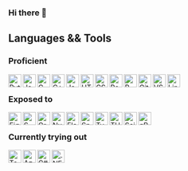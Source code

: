 ### Hi there 👋

<h2> Languages && Tools </h2>
<h3> Proficient </h3>
<img align="left" width="26px" title="Python" src="https://cdn.jsdelivr.net/gh/devicons/devicon/icons/python/python-original.svg" />
<img align="left" width="26px" title="Java" src="https://cdn.jsdelivr.net/gh/devicons/devicon/icons/java/java-plain.svg" />
<img align="left" width="26px" title="C" src="https://cdn.jsdelivr.net/gh/devicons/devicon/icons/c/c-plain.svg" />
<img align="left" width="26px" title="C++" src="https://cdn.jsdelivr.net/gh/devicons/devicon/icons/cplusplus/cplusplus-plain.svg" />
<img align="left" width="26px" title="Javascript" src="https://cdn.jsdelivr.net/gh/devicons/devicon/icons/javascript/javascript-plain.svg" />
<img align="left" width="26px" title="HTML" src="https://cdn.jsdelivr.net/gh/devicons/devicon/icons/html5/html5-plain.svg" />
<img align="left" width="26px" title="CSS" src="https://cdn.jsdelivr.net/gh/devicons/devicon/icons/css3/css3-plain.svg" />

<img align="left" width="26px" title="Postgresql" src="https://cdn.jsdelivr.net/gh/devicons/devicon/icons/postgresql/postgresql-plain.svg" />
<img align="left" width="26px" title="R" src="https://cdn.jsdelivr.net/gh/devicons/devicon/icons/r/r-plain.svg" />
<img align="left" width="26px" title="Github" src="https://cdn.jsdelivr.net/gh/devicons/devicon/icons/github/github-original.svg" />
<img align="left" width="26px" title="VSCode" src="https://cdn.jsdelivr.net/gh/devicons/devicon/icons/vscode/vscode-original.svg" />

<img align="left" width="26px" title="Linux" src="https://cdn.jsdelivr.net/gh/devicons/devicon/icons/linux/linux-plain.svg"   />

</br>

<h3> Exposed to </h3>
<img align="left" width="26px" title="Figma" src="https://cdn.jsdelivr.net/gh/devicons/devicon/icons/figma/figma-plain.svg" />
<img align="left" width="26px" title="SWI-Prolog" src="https://starbeamrainbowlabs.com/images/logos/swi-prolog.svg" />
<img align="left" width="26px" title="Groovy" src="https://cdn.jsdelivr.net/gh/devicons/devicon/icons/groovy/groovy-plain.svg" />
<img align="left" width="26px" title="Numpy" src="https://cdn.jsdelivr.net/gh/devicons/devicon/icons/numpy/numpy-original.svg" />
<img align="left" width="26px" title="Flask" src="https://cdn.jsdelivr.net/gh/devicons/devicon/icons/flask/flask-original.svg" />
<img align="left" width="26px" title="Spring Boot" src="https://cdn.jsdelivr.net/gh/devicons/devicon/icons/spring/spring-original.svg" />
<img align="left" width="26px" title="TypeScript" src="https://cdn.jsdelivr.net/gh/devicons/devicon/icons/typescript/typescript-plain.svg" />
<img align="left" width="26px" title="THREEjs" src="https://cdn.jsdelivr.net/gh/devicons/devicon/icons/threejs/threejs-original.svg" />
<img align="left" width="26px" title="Scikit Learn" src="https://upload.wikimedia.org/wikipedia/commons/0/05/Scikit_learn_logo_small.svg" />
<img align="left" width="26px" title="gRPC" src="https://www.vectorlogo.zone/logos/grpcio/grpcio-icon.svg" />

</br>

<h3> Currently trying out </h3>
<img align="left" width="26px" title="Tensorflow" src="https://cdn.jsdelivr.net/gh/devicons/devicon/icons/tensorflow/tensorflow-original.svg" />

<img align="left" width="26px" title="Azure" src="https://cdn.jsdelivr.net/gh/devicons/devicon/icons/azure/azure-original.svg" />
<img align="left" width="26px" title="C#" src="https://cdn.jsdelivr.net/gh/devicons/devicon/icons/csharp/csharp-plain.svg" />
<img align="left" width="26px" title=".NET" src="https://cdn.jsdelivr.net/gh/devicons/devicon/icons/dotnetcore/dotnetcore-original.svg" />


